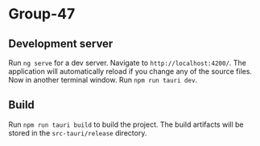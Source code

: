# Group-47

## Development server

Run `ng serve` for a dev server. Navigate to `http://localhost:4200/`. The application will automatically reload if you change any of the source files.
Now in another terminal window. Run `npm run tauri dev`.

## Build

Run `npm run tauri build` to build the project. The build artifacts will be stored in the `src-tauri/release` directory.
